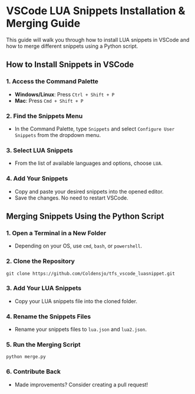 # VSCode LUA Snippets Installation & Merging Guide

This guide will walk you through how to install LUA snippets in VSCode and how to merge different snippets using a Python script.

## How to Install Snippets in VSCode

### 1. Access the Command Palette
- **Windows/Linux**: Press `Ctrl + Shift + P`
- **Mac**: Press `Cmd + Shift + P`

### 2. Find the Snippets Menu
- In the Command Palette, type `Snippets` and select `Configure User Snippets` from the dropdown menu.

### 3. Select LUA Snippets
- From the list of available languages and options, choose `LUA`.

### 4. Add Your Snippets
- Copy and paste your desired snippets into the opened editor.
- Save the changes. No need to restart VSCode.

## Merging Snippets Using the Python Script

### 1. Open a Terminal in a New Folder
- Depending on your OS, use `cmd`, `bash`, or `powershell`.

### 2. Clone the Repository
`git clone https://github.com/Coldensjo/tfs_vscode_luasnippet.git`

### 3. Add Your LUA Snippets
- Copy your LUA snippets file into the cloned folder.

### 4. Rename the Snippets Files
- Rename your snippets files to `lua.json` and `lua2.json`.

### 5. Run the Merging Script
`python merge.py`

### 6. Contribute Back
- Made improvements? Consider creating a pull request!
